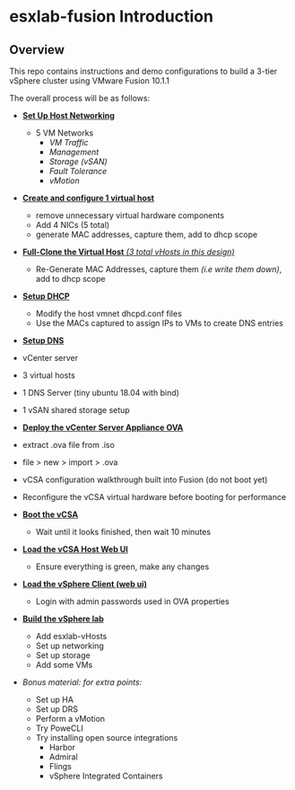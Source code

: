 # esxlab-fusion Introduction

## Overview
This repo contains instructions and demo configurations to build a 3-tier vSphere cluster using VMware Fusion 10.1.1

The overall process will be as follows:
- [**Set Up Host Networking**](./host_config/host-network_setup.md)
  - 5 VM Networks
    - *VM Traffic*
    - *Management*
    - *Storage (vSAN)*
    - *Fault Tolerance*
    - *vMotion*


- [**Create and configure 1 virtual host**](./host_config/host-setup_vhosts.md)
  - remove unnecessary virtual hardware components
  - Add 4 NICs (5 total)
  - generate MAC addresses, capture them, add to dhcp scope


- [**Full-Clone the Virtual Host** *(3 total vHosts in this design)*](./host_config/host-setup_vhosts.md)
  - Re-Generate MAC Addresses, capture them *(i.e write them down)*, add to dhcp scope


- [**Setup DHCP**](./net_config/host-dhcp_config.md)
  - Modify the host vmnet dhcpd.conf files
  - Use the MACs captured to assign IPs to VMs to create DNS entries


- [**Setup DNS**](./net_config/host-dns_config.md)
 - vCenter server
 - 3 virtual hosts
 - 1 DNS Server (tiny ubuntu 18.04 with bind)
 - 1 vSAN shared storage setup


- [**Deploy the vCenter Server Appliance OVA**](./host_config/host-deploy_vcsa.md)
 - extract .ova file from .iso
 - file > new > import > .ova
 - vCSA configuration walkthrough built into Fusion (do not boot yet)
 - Reconfigure the vCSA virtual hardware before booting for performance


- [**Boot the vCSA**](./host_config/host-deploy_vcsa.md)
  - Wait until it looks finished, then wait 10 minutes


- [**Load the vCSA Host Web UI**](./host_config/host-config_vcsa.md)
  - Ensure everything is green, make any changes


- [**Load the vSphere Client (web ui)**](./mgmt_config/mgmt-config_vcsa.md)
  - Login with admin passwords used in OVA properties


- [**Build the vSphere lab**](./mgmt_config/mgmt-vsphere_lab_buildout.md)
  - Add esxlab-vHosts
  - Set up networking
  - Set up storage
  - Add some VMs


- *Bonus material: for extra points:*
  - Set up HA
  - Set up DRS
  - Perform a vMotion
  - Try PoweCLI
  - Try installing open source integrations
    - Harbor
    - Admiral
    - Flings
    - vSphere Integrated Containers
